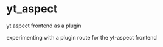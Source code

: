 # yt_aspect
yt aspect frontend as a plugin 

experimenting with a plugin route for the yt-aspect frontend
